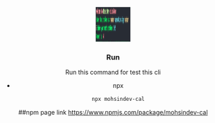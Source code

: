 <div align="center">
    <img src="preview.png" alt="Logo" width="80" height="80">

### Run

Run this command for test this cli
* npx
  ```sh
  npx mohsindev-cal
  ```

##npm page link
https://www.npmjs.com/package/mohsindev-cal
  </div>
